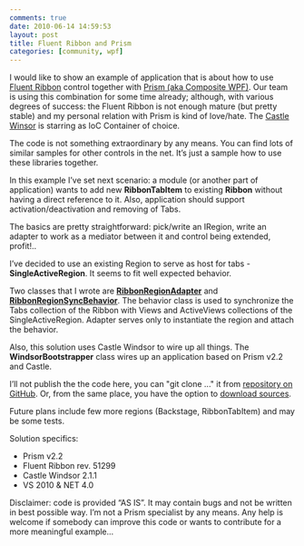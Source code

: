 ```yaml
---
comments: true
date: 2010-06-14 14:59:53
layout: post
title: Fluent Ribbon and Prism
categories: [community, wpf]
---
```


I would like to show an example of application that is about how to use [Fluent Ribbon](http://fluent.codeplex.com) control together with [Prism (aka Composite WPF)](http://compositewpf.codeplex.com). Our team is using this combination for some time already; although, with various degrees of success: the Fluent Ribbon is not enough mature (but pretty stable) and my personal relation with Prism is kind of love/hate. The [Castle Winsor](http://www.castleproject.org/container/) is starring as IoC Container of choice.

The code is not something extraordinary by any means. You can find lots of similar samples for other controls in the net. It’s just a sample how to use these libraries together. 

In this example I’ve set next scenario: a module (or another part of application) wants to add new **RibbonTabItem** to existing **Ribbon** without having a direct reference to it. Also, application should support activation/deactivation and removing of Tabs.

The basics are pretty straightforward: pick/write an IRegion, write an adapter to work as a mediator between it and control being extended, profit!..

I’ve decided to use an existing Region to serve as host for tabs - **SingleActiveRegion**. It seems to fit well expected behavior.

Two classes that I wrote are **[RibbonRegionAdapter](http://github.com/vcaraulean/FluentRibbonAndPrism/blob/master/FluentRibbonAndPrism/Infrastructure/RibbonRegionAdapter.cs)** and **[RibbonRegionSyncBehavior](http://github.com/vcaraulean/FluentRibbonAndPrism/blob/master/FluentRibbonAndPrism/Infrastructure/RibbonRegionSyncBehavior.cs)**. The behavior class is used to synchronize the Tabs collection of the Ribbon with Views and ActiveViews collections of the SingleActiveRegion. Adapter serves only to instantiate the region and attach the behavior.

Also, this solution uses Castle Windsor to wire up all things. The **WindsorBootstrapper** class wires up an application based on Prism v2.2 and Castle.

I’ll not publish the the code here, you can "git clone ..." it from [repository on GitHub](http://github.com/vcaraulean/FluentRibbonAndPrism). Or, from the same place, you have the option to [download sources](http://github.com/vcaraulean/FluentRibbonAndPrism/archives/master).

Future plans include few more regions (Backstage, RibbonTabItem) and may be some tests. 

Solution specifics:

  * Prism v2.2 
  * Fluent Ribbon rev. 51299 
  * Castle Windsor 2.1.1 
  * VS 2010 & NET 4.0 

Disclaimer: code is provided “AS IS”. It may contain bugs and not be written in best possible way. I’m not a Prism specialist by any means. Any help is welcome if somebody can improve this code or wants to contribute for a more meaningful example...
